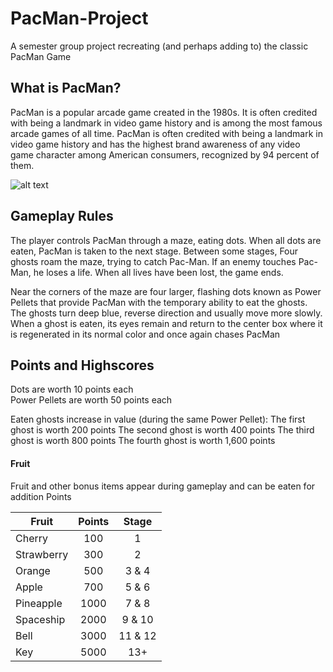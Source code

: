 # PacMan-Project
A semester group project recreating (and perhaps adding to) the classic PacMan Game

## What is PacMan?
PacMan is a popular arcade game created in the 1980s. It is often credited with being a landmark in video game history and is among the most famous arcade games of all time. PacMan is often credited with being a landmark in video game history and has the highest brand awareness of any video game character among American consumers, recognized by 94 percent of them.

![alt text](https://upload.wikimedia.org/wikipedia/en/5/59/Pac-man.png "Logo Title Text 1")

## Gameplay Rules

The player controls PacMan through a maze, eating dots. When all dots are eaten, PacMan is taken to the next stage. Between some stages, Four ghosts roam the maze, trying to catch Pac-Man. If an enemy touches Pac-Man, he loses a life. When all lives have been lost, the game ends.

Near the corners of the maze are four larger, flashing dots known as Power Pellets that provide PacMan with the temporary ability to eat the ghosts. The ghosts turn deep blue, reverse direction and usually move more slowly. When a ghost is eaten, its eyes remain and return to the center box where it is regenerated in its normal color and once again chases PacMan

## Points and Highscores

Dots are worth 10 points each	
Power Pellets are worth 50 points each

Eaten ghosts increase in value (during the same Power Pellet):
The first ghost is worth 200 points
The second ghost is worth 400 points
The third ghost is worth 800 points
The fourth ghost is worth 1,600 points

#### Fruit

Fruit and other bonus items appear during gameplay and can be eaten for addition Points
	
  
| Fruit         | Points        | Stage  |
| ------------- |:-------------:| :-----:|
| Cherry        | 100           |    1   |
| Strawberry    | 300           |    2   |
| Orange        | 500           |  3 & 4 |
| Apple         | 700           |  5 & 6 |
| Pineapple     | 1000          |  7 & 8 |
| Spaceship     | 2000          |  9 & 10|
| Bell          | 3000          | 11 & 12|
| Key           | 5000          |    13+ |






